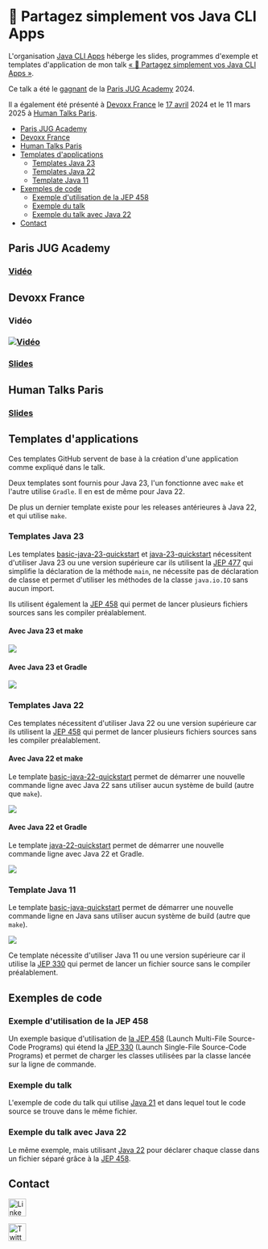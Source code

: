 # :floppy_disk: Partagez simplement vos Java CLI Apps

L'organisation [Java CLI Apps](https://github.com/java-cli-apps) héberge les slides, programmes d'exemple et templates
d'application de mon talk [« :floppy_disk: Partagez simplement vos Java CLI Apps »](https://youtu.be/Disp1KJDKzA?si=_Owz6_UxddetUzCT).

Ce talk a été le [gagnant](https://twitter.com/parisjug/status/1745210477615985117) de la
[Paris JUG Academy](https://www.parisjug.org/events/2024/01-09-young-blood-11/) 2024.

Il a également été présenté à [Devoxx France](https://mobile.devoxx.com/events/devoxxfr2024/schedule) le
[17 avril](https://mobile.devoxx.com/events/devoxxfr2024/talks/36021/details) 2024 et le 11 mars 2025 à
[Human Talks Paris](https://www.meetup.com/fr-FR/humantalks-paris/events/306459030/).

<!-- TOC -->
* [Paris JUG Academy](#paris-jug-academy)
* [Devoxx France](#devoxx-france)
* [Human Talks Paris](#human-talks-paris)
* [Templates d'applications](#templates-dapplications)
  * [Templates Java 23](#templates-java-23)
  * [Templates Java 22](#templates-java-22)
  * [Template Java 11](#template-java-11)
* [Exemples de code](#exemples-de-code)
  * [Exemple d'utilisation de la JEP 458](#exemple-dutilisation-de-la-jep-458)
  * [Exemple du talk](#exemple-du-talk)
  * [Exemple du talk avec Java 22](#exemple-du-talk-avec-java-22)
* [Contact](#contact)
<!-- TOC -->

## Paris JUG Academy

### [Vidéo](https://youtu.be/Disp1KJDKzA?si=_Owz6_UxddetUzCT)

## Devoxx France

### Vidéo

### [![Vidéo](images/video-devoxx-france.png)](https://www.youtube.com/watch?v=pSZ21WoUmWc)

### [Slides](https://speakerdeck.com/grumpyf0x48/partagez-simplement-vos-java-cli-apps)

## Human Talks Paris

### [Slides](https://java-cli-apps.github.io/Partagez_simplement_vos_Java_CLI_Apps.pdf)

## Templates d'applications

Ces templates GitHub servent de base à la création d'une application comme expliqué dans le talk.

Deux templates sont fournis pour Java 23, l'un fonctionne avec `make` et l'autre utilise `Gradle`.  Il en est de même
pour Java 22.

De plus un dernier template existe pour les releases antérieures à Java 22, et qui utilise `make`.

### Templates Java 23

Les templates [basic-java-23-quickstart](https://github.com/java-cli-apps/basic-java-23-quickstart) et
[java-23-quickstart](https://github.com/java-cli-apps/java-23-quickstart) nécessitent d'utiliser Java 23 ou une version
supérieure car ils utilisent la [JEP 477](https://openjdk.org/jeps/477) qui simplifie la déclaration de la méthode `main`,
ne nécessite pas de déclaration de classe et permet d'utiliser les méthodes de la classe `java.io.IO` sans aucun import.

Ils utilisent également la [JEP 458](https://openjdk.org/jeps/458) qui permet de lancer plusieurs fichiers sources sans
les compiler préalablement.

#### Avec Java 23 et make

<a href="https://asciinema.org/a/669372" target="_blank"><img src="images/basic-java-23-quickstart.gif" /></a>

#### Avec Java 23 et Gradle

<a href="https://asciinema.org/a/673868" target="_blank"><img src="images/java-23-quickstart.gif" /></a>

### Templates Java 22

Ces templates nécessitent d'utiliser Java 22 ou une version supérieure car ils utilisent la [JEP 458](https://openjdk.org/jeps/458)
qui permet de lancer plusieurs fichiers sources sans les compiler préalablement.

#### Avec Java 22 et make

Le template [basic-java-22-quickstart](https://github.com/java-cli-apps/basic-java-22-quickstart) permet de démarrer
une nouvelle commande ligne avec Java 22 sans utiliser aucun système de build (autre que `make`).

<a href="https://asciinema.org/a/667798" target="_blank"><img src="images/basic-java-22-quickstart.gif" /></a>

#### Avec Java 22 et Gradle

Le template [java-22-quickstart](https://github.com/java-cli-apps/java-22-quickstart) permet de démarrer une nouvelle
commande ligne avec Java 22 et Gradle.

<a href="https://asciinema.org/a/667781" target="_blank"><img src="images/java-22-quickstart.gif" /></a>

### Template Java 11

Le template [basic-java-quickstart](https://github.com/java-cli-apps/basic-java-quickstart) permet de démarrer une
nouvelle commande ligne en Java sans utiliser aucun système de build (autre que `make`).

<a href="https://asciinema.org/a/667780" target="_blank"><img src="images/basic-java-quickstart.gif" /></a>

Ce template nécessite d'utiliser Java 11 ou une version supérieure car il utilise la [JEP 330](https://openjdk.org/jeps/330)
qui permet de lancer un fichier source sans le compiler préalablement.

## Exemples de code

### Exemple d'utilisation de la JEP 458

Un exemple basique d'utilisation de [la JEP 458](https://github.com/java-cli-apps/java-cli-apps.github.io/blob/main/exemples/jep-458/README.md)
(Launch Multi-File Source-Code Programs) qui étend la [JEP 330](https://openjdk.org/jeps/330) (Launch Single-File Source-Code Programs)
et permet de charger les classes utilisées par la classe lancée sur la ligne de commande.

### Exemple du talk

L'exemple de code du talk qui utilise [Java 21](https://github.com/java-cli-apps/java-cli-apps.github.io/blob/main/exemples/generate-data-21/README.md)
et dans lequel tout le code source se trouve dans le même fichier.

### Exemple du talk avec Java 22

Le même exemple, mais utilisant [Java 22](https://github.com/java-cli-apps/java-cli-apps.github.io/blob/main/exemples/generate-data-22/README.md)
pour déclarer chaque classe dans un fichier séparé grâce à la [JEP 458](https://openjdk.org/jeps/458).

## Contact

[<img height="35" src="images/linkedin.ico" title="LinkedIn" width="35"/>](https://www.linkedin.com/in/pyfourmond)

[<img height="35" src="images/twitter.ico" title="Twitter / X" width="35"/>](https://twitter.com/grumpyf0x48)
